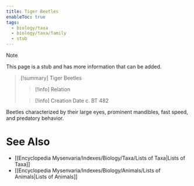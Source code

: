```yaml
---
title: Tiger Beetles
enableToc: true
tags:
  - biology/taxa
  - biology/taxa/family
  - stub
---
```


> [!note]
> This page is a stub and has more information that can be added.

> [!summary] Tiger Beetles
> > [!info] Relation
>
> > [!info] Creation Date
> > c. BT 482

Beetles characterized by their large eyes, prominent mandibles, fast speed, and predatory behavior.

# See Also
- [[Encyclopedia Mysenvaria/Indexes/Biology/Taxa/Lists of Taxa|Lists of Taxa]]
- [[Encyclopedia Mysenvaria/Indexes/Biology/Animals/Lists of Animals|Lists of Animals]]
